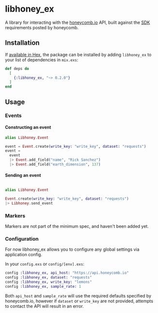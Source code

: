 # libhoney_ex

A library for interacting with the [honeycomb.io](https://honeycomb.io/docs/reference/api/) API, built against the
[SDK](https://honeycomb.io/docs/reference/sdk-spec/) requirements posted by honeycomb.


## Installation

If [available in Hex](https://hex.pm/docs/publish), the package can be installed
by adding `libhoney_ex` to your list of dependencies in `mix.exs`:

```elixir
def deps do
  [
    {:libhoney_ex, "~> 0.2.0"}
  ]
end
```


## Usage

### Events

#### Constructing an event

```elixir
alias Libhoney.Event

event = Event.create(write_key: "write_key", dataset: "requests")
event =
  event
  |> Event.add_field("name", "Rick Sanchez")
  |> Event.add_field("earth_dimension", 137)
```


#### Sending an event

```elixir

alias Libhoney.Event

Event.create(write_key: "write_key", dataset: "requests")
|> Libhoney.send_event

```


### Markers

Markers are not part of the minimum spec, and haven't been added yet.

### Configuration

For now libhoney_ex allows you to configure any global settings via application config.

In your `config.exs` or `config/[env].exs`:

```elixir
config :libhoney_ex, api_host: "https://api.honeycomb.io"
config :libhoney_ex, dataset: "requests"
config :libhoney_ex, write_key: "lemons"
config :libhoney_ex, sample_rate: 1
```

Both `api_host` and `sample_rate` will use the required defaults specified by honeycomb.io, however if `dataset` or
`write_key` are not provided, attempts to contact the API will result in an error.

